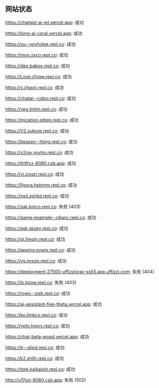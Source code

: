 ## 网站状态
https://chatgpt-ai-jet.vercel.app: 成功

https://bing-ai-coral.vercel.app: 成功

https://su--yoyholee.repl.co: 成功

https://moo.zxco.repl.co: 成功

https://deo.babox.repl.co: 成功

https://Love.cfvqw.repl.co: 成功

https://v.chavir.repl.co: 成功

https://chatai--cokio.repl.co: 成功

https://veg.linlim.repl.co: 成功

https://mization.edpjg.repl.co: 成功

https://V2.sukure.repl.co: 成功

https://beaspy--hting.repl.co: 成功

https://v2ray.yoyho.repl.co: 成功

https://lh9fvz-8080.csb.app: 成功

https://vi.zogzr.repl.co: 成功

https://figura.hpbmm.repl.co: 成功

https://ssd.zockq.repl.co: 成功

https://sak.kmco.repl.co: 失败 (403)

https://game-example--rdianc.repl.co: 成功

https://ask.skzey.repl.co: 成功

https://qi.limqin.repl.co: 成功

https://apping.eywjx.repl.co: 成功

https://ys.pyxzp.repl.co: 成功

https://deployment-27500-uffizzixray-ss55.app.uffizzi.com: 失败 (404)

https://ls.tpjow.repl.co: 失败 (403)

https://rows--zixk.repl.co: 成功

https://ai-assistant-five-theta.vercel.app: 成功

https://ko.limkco.repl.co: 成功

https://ypto.tnpyv.repl.co: 成功

https://chat-beta-woad.vercel.app: 成功

https://tr--slind.repl.co: 成功

https://k2.shilh.repl.co: 成功

https://tote.kaikaixin.repl.co: 成功

http://u17sxl-8080.csb.app: 失败 (502)

